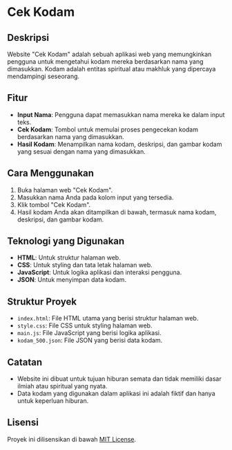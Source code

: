 # Cek Kodam

## Deskripsi
Website "Cek Kodam" adalah sebuah aplikasi web yang memungkinkan pengguna untuk mengetahui kodam mereka berdasarkan nama yang dimasukkan. Kodam adalah entitas spiritual atau makhluk yang dipercaya mendampingi seseorang.

## Fitur
- **Input Nama**: Pengguna dapat memasukkan nama mereka ke dalam input teks.
- **Cek Kodam**: Tombol untuk memulai proses pengecekan kodam berdasarkan nama yang dimasukkan.
- **Hasil Kodam**: Menampilkan nama kodam, deskripsi, dan gambar kodam yang sesuai dengan nama yang dimasukkan.

## Cara Menggunakan
1. Buka halaman web "Cek Kodam".
2. Masukkan nama Anda pada kolom input yang tersedia.
3. Klik tombol "Cek Kodam".
4. Hasil kodam Anda akan ditampilkan di bawah, termasuk nama kodam, deskripsi, dan gambar kodam.

## Teknologi yang Digunakan
- **HTML**: Untuk struktur halaman web.
- **CSS**: Untuk styling dan tata letak halaman web.
- **JavaScript**: Untuk logika aplikasi dan interaksi pengguna.
- **JSON**: Untuk menyimpan data kodam.

## Struktur Proyek
- `index.html`: File HTML utama yang berisi struktur halaman web.
- `style.css`: File CSS untuk styling halaman web.
- `main.js`: File JavaScript yang berisi logika aplikasi.
- `kodam_500.json`: File JSON yang berisi data kodam.

## Catatan
- Website ini dibuat untuk tujuan hiburan semata dan tidak memiliki dasar ilmiah atau spiritual yang nyata.
- Data kodam yang digunakan dalam aplikasi ini adalah fiktif dan hanya untuk keperluan hiburan.

## Lisensi
Proyek ini dilisensikan di bawah [MIT License](LICENSE).

